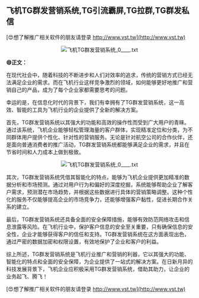 ## **飞机TG群发营销系统,TG引流霸屏,TG拉群,TG群发私信**

[😍想了解推广相关软件的朋友请登录 http://www.vst.tw](http://www.vst.tw)

 <center><img src="https://vst.tw/MP4/tuiguang/png/7.png" alt="飞机TG群发营销系统_0____.txt"></center>

**😄正文：**

在现代社会中，随着科技的不断进步和人们对效率的追求，传统的营销方式已经无法满足企业的需求。而在飞机行业这样竞争激烈的领域，如何能够更好地推广和营销自己的产品，成为了每个企业家都需要思考的问题。

幸运的是，在信息化时代的背景下，我们有幸拥有了TG群发营销系统，这一高效、智能的工具为飞机行业的企业提供了全新的解决方案。

首先，TG群发营销系统以其强大的功能和高效的操作性而受到广大用户的青睐。通过该系统，飞机企业能够轻松管理海量的客户群体，实现精准定位和分类，为不同群体用户提供个性化、针对性的营销服务。无论是针对航空公司的合作伙伴，还是面向普通消费者的推广活动，TG群发营销系统都能够满足企业的需求，并且在节省时间和人力成本上做到极致。

 <center><img src="https://vst.tw/MP4/tuiguang/png/6.png" alt="飞机TG群发营销系统_0____.txt"></center>

其次，TG群发营销系统凭借其智能化的特点，能够为飞机企业提供更加精准的数据分析和市场预测。通过对用户行为和偏好的深度挖掘，系统能够帮助企业了解客户需求，预测潜在市场趋势，并根据这些数据进行具体的营销策略调整。这种个性化的服务不仅能够提高企业的市场竞争力，还能够增强客户黏性，促进长期合作关系的建立。

最后，TG群发营销系统还具备全面的安全保障措施，能够有效防范网络攻击和信息泄露等风险。在飞机行业中，保护客户信息的安全至关重要，只有确保信息的安全性，企业才能够获得客户的信任和支持。TG群发营销系统在这方面表现出色，通过严密的数据加密和权限设置，有效地保护了企业和客户的利益。

综上所述，TG群发营销系统是飞机行业推广和营销的利器，它以其强大的功能、智能化的特点和全面的安全保障，为企业提供了一站式的解决方案。在日新月异的科技发展背景下，飞机企业应积极采用TG群发营销系统，借助其助力，让企业的业务起飞、腾飞！

[😍想了解推广相关软件的朋友请登录 http://www.vst.tw](http://www.vst.tw)



